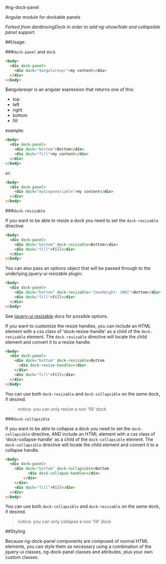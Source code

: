 #ng-dock-panel

Angular module for dockable panels

_Forked from dardino/ngDock in order to add ng-show/hide and collapsible panel support._

##Usage:

###`dock-panel` and `dock`


```html
<body>
  <div dock-panel>
    <div dock="$angularexpr">my content</div>
  </div>
</body>
```

$angularexpr is an angular expression that returns one of this:

- top
- left
- right
- bottom
- fill

example:
```html
<body>
  <div dock-panel>
    <div dock="bottom">Bottom</div>
    <div dock="fill">my content</div>
  </div>
</body>
```

or:

```html
<body>
  <div dock-panel>
    <div dock="myScopeVariable">my content</div>
  </div>
</body>
```


###`dock-resizable`

If you want to be able to resize a dock you need to set the `dock-resizable` directive:

```html
<body>
  <div dock-panel>
    <div dock="bottom" dock-resizable>Bottom</div>
    <div dock="fill">Fill</div>
  </div>
</body>
```

You can also pass an options object that will be passed through to the underlying jquery-ui resizable plugin:

```html
<body>
  <div dock-panel>
    <div dock="bottom" dock-resizable="{maxHeight: 300}">Bottom</div>
    <div dock="fill">Fill</div>
  </div>
</body>
```

See [jquery-ui resizable](http://api.jqueryui.com/resizable/) docs for possible options.

If you want to customize the resize handles, you can include an HTML element with a css class of 'dock-resize-handle' as a child of the `dock-resizable` element. The `dock-resizable` directive will locate the child element and convert it to a resize handle.

```html
<body>
  <div dock-panel>
    <div dock="bottom" dock-resizable>Bottom
      <div dock-resize-handle></div>
    </div>
    <div dock="fill">Fill</div>
  </div>
</body>
```

You can use both `dock-resizable` and `dock-collapsible` on the same dock, if desired.

>notice:
>you can only resize a non 'fill' dock

###`dock-collapsible`

If you want to be able to collapse a dock you need to set the `dock-collapsible` directive, AND include an HTML element with a css class of 'dock-collapse-handle' as a child of the `dock-collapsible` element. The `dock-collapsible` directive will locate the child element and convert it to a collapse handle.

```html
<body>
  <div dock-panel>
    <div dock="bottom" dock-collapsible>Bottom
          <div dock-collapse-handle></div>
        </div>
    </div>
    <div dock="fill">Fill</div>
  </div>
</body>
```

You can use both `dock-collapsible` and `dock-resizable` on the same dock, if desired.

>notice:
>you can only collapse a non 'fill' dock

##Styling

Because ng-dock-panel components are composed of normal HTML elements, you can style them as necessary using a combination of the jquery-ui classes, ng-dock-panel classes and attributes, plus your own custom classes.
